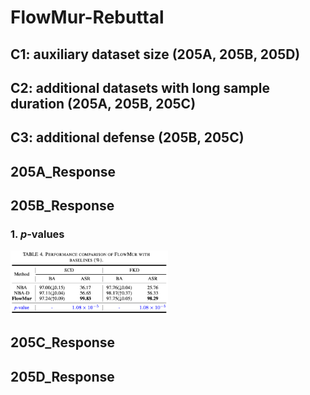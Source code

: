 # FlowMur-Rebuttal

## C1: auxiliary dataset size (205A, 205B, 205D)

## C2: additional datasets with long sample duration (205A, 205B, 205C)

## C3: additional defense (205B, 205C)

## 205A_Response

## 205B_Response
### 1. *p*-values
<img src="p-value.png" width="50%">

## 205C_Response

## 205D_Response
